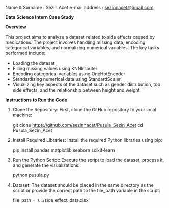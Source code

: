 Name & Surname : Sezin Acet
e-mail address : sezinnacet@gmail.com

**Data Science Intern Case Study**

**Overview**

This project aims to analyze a dataset related to side effects caused by medications. The project involves handling missing data,
encoding categorical variables, and normalizing numerical variables. The key tasks performed include:

- Loading the dataset
- Filling missing values using KNNImputer
- Encoding categorical variables using OneHotEncoder
- Standardizing numerical data using StandardScaler
- Visualizing key aspects of the dataset such as gender distribution, top side effects, and the relationship between height and weight
  
**Instructions to Run the Code**
1. Clone the Repository: First, clone the GitHub repository to your local machine:
   
   git clone https://github.com/sezinnacet/Pusula_Sezin_Acet
   cd Pusula_Sezin_Acet

2. Install Required Libraries: Install the required Python libraries using pip:
   
   pip install pandas matplotlib seaborn scikit-learn

3. Run the Python Script: Execute the script to load the dataset, process it, and generate the visualizations:

   python pusula.py

4. Dataset: The dataset should be placed in the same directory as the script or provide the correct path to the file_path variable in the script:

   file_path = '/.../side_effect_data.xlsx'
